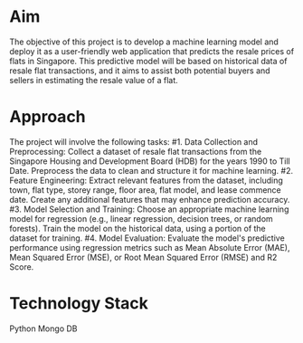 # Aim

The objective of this project is to develop a machine learning model and deploy it as a user-friendly web application that predicts the resale prices of flats in Singapore. This predictive model will be based on historical data of resale flat transactions, and it aims to assist both potential buyers and sellers in estimating the resale value of a flat.

# Approach

The project will involve the following tasks:
#1. Data Collection and Preprocessing: Collect a dataset of resale flat transactions from the Singapore Housing and Development Board (HDB) for the years 1990 to Till Date. Preprocess the data to clean and structure it for machine learning.
#2. Feature Engineering: Extract relevant features from the dataset, including town, flat type, storey range, floor area, flat model, and lease commence date. Create any additional features that may enhance prediction accuracy.
#3. Model Selection and Training: Choose an appropriate machine learning model for regression (e.g., linear regression, decision trees, or random forests). Train the model on the historical data, using a portion of the dataset for training.
#4. Model Evaluation: Evaluate the model's predictive performance using regression metrics such as Mean Absolute Error (MAE), Mean Squared Error (MSE), or Root Mean Squared Error (RMSE) and R2 Score.

# Technology Stack

Python
Mongo DB

